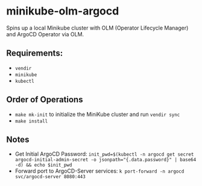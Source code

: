 # minikube-olm-argocd

Spins up a local Minikube cluster with OLM (Operator Lifecycle Manager) and ArgoCD Operator via OLM.

## Requirements:
 * `vendir`
 * `minikube`
 * `kubectl`

## Order of Operations

- `make mk-init` to initialize the MiniKube cluster and run `vendir sync`
- `make install`

## Notes

* Get Initial ArgoCD Password: `init_pwd=$(kubectl -n argocd get secret argocd-initial-admin-secret -o jsonpath="{.data.password}" | base64 -d) && echo $init_pwd`
* Forward port to ArgoCD-Server services: `k port-forward -n argocd svc/argocd-server 8080:443`
